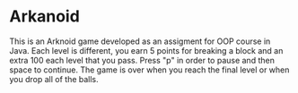 # Arkanoid
This is an Arknoid game developed as an assigment for OOP course in Java. 
Each level is different, you earn 5 points for breaking a block and an extra 100 each level that you pass. 
Press "p" in order to pause and then space to continue. 
The game is over when you reach the final level or when you drop all of the balls.
